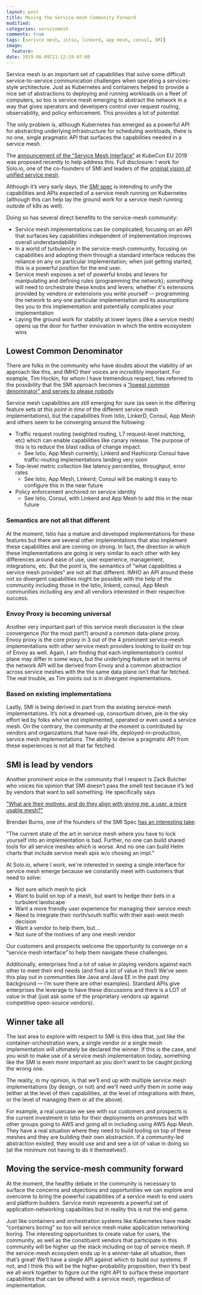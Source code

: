 ```yaml
---
layout: post
title: Moving the Service-mesh Community Forward
modified:
categories: servicemesh
comments: true
tags: [serivce mesh, istio, linkerd, app mesh, consul, SMI]
image:
  feature:
date: 2019-06-09T21:12:19-07:00
---
```


Service mesh is an important set of capabilities that solve some difficult service-to-service communication challenges when operating a services-style architecture. Just as Kubernetes and containers helped to provide a nice set of abstractions to deploying and running workloads on a fleet of computers, so too is service mesh emerging to abstract the network in a way that gives operators and developers control over request routing, observability, and policy enforcement. This provides a lot of *potential*. 

The only problem is, although Kubernetes has emerged as a powerful API for abstracting underlying infrastructure for scheduling workloads, there is no one, single pragmatic API that surfaces the capabilities needed in a service mesh.


The [announcement of the “Service Mesh Interface”](https://cloudblogs.microsoft.com/opensource/2019/05/21/service-mesh-interface-smi-release/) at KubeCon EU 2019 was proposed recently to help address this. Full disclosure: I work for Solo.io, one of the co-founders of SMI and leaders of the [original vision of unified service mesh](https://medium.com/solo-io/https-medium-com-solo-io-supergloo-ff2aae1fb96f).

Although it’s very early days, the [SMI spec](https://github.com/deislabs/smi-spec) is intending to unify the capabilities and APIs expected of a service mesh running on Kubernetes (although this can help lay the ground work for a service mesh running outside of k8s as well). 

Doing so has several direct benefits to the service-mesh community:

* Service mesh implementations can  be complicated; focusing on an API that surfaces key capabilities independent of implementation improves overall understandability
* In a world of turbulence in the service-mesh community, focusing on capabilities and adopting them through a standard interface reduces the reliance on any on particular implementation; when just getting started, this is a powerful position for the end user.
* Service mesh exposes a set of powerful knobs and levers for manipulating and defining rules (programming the network); *something* will need to orchestrate these knobs and levers; whether it's extensions provided by vendors or extensions you write yourself -- programming the network to any one particular implementation and its assumptions ties you to this implementation and potentially complicates your implementation
* Laying the ground work for stability at lower layers (like a service mesh) opens up the door for further innovation in which the entire ecosystem wins

## Lowest Common Denominator
There are folks in the community who have doubts about the viability of an approach like this, and IMHO their voices are incredibly important. For example, Tim Hockin, for whom I have tremendous respect, has referred to the possibility that the SMI approach becomes a [“lowest common denominator” and serves to please nobody](https://twitter.com/chanwit/status/1137265809988890624) 

Service mesh capabilities are still emerging for sure (as seen in the differing feature sets *at this point in time* of the different service mesh implementations), but the capabilities from Istio, LinkerD, Consul, App Mesh and others seem to be converging around the following:

* Traffic request routing (weighted routing, L7 request-level matching, etc) which can enable capabilities like canary release. The purpose of this is to reduce the blast radius of change impact. 
    * See Istio, App Mesh currently; Linkerd and Hashicorp Consul have traffic-routing implementations landing very soon
* Top-level metric collection like latency percentiles, throughput, error rates
    * See Istio, App Mesh, Linkerd; Consul will be making it easy to configure this in the near future
* Policy enforcement anchored on service identity 
    * See Istio, Consul, with Linkerd and App Mesh to add this in the near future


### Semantics are not all that different
At the moment, Istio has a  mature and developed implementations for these features but there are several other implementations that also implement these capabilities and are coming on strong. In fact, the direction in which these implementations are going is very similar to each other with key differences around ease of use, user experience, management, integrations, etc. But the point is, the semantics of “what capabilities a service mesh provides” are not all that different. IMHO an API around these not so divergent capabilities might be possible with the help of the community including those in the Istio, linkerd, consul, App Mesh communities including any and all vendors interested in their respective success.

### Envoy Proxy is becoming universal
Another very important part of this service mesh discussion is the clear convergence (for the most part?) around a common data-plane proxy. Envoy proxy is the core proxy in 3 out of the 4 prominent service-mesh implementations with other service mesh providers looking to build on top of Envoy as well. Again, I am finding that each implementation’s control plane may differ in some ways, but the underlying feature set in terms of the network API will be derived from Envoy and a common abstraction across service meshes with the the same data plane isn’t that far fetched. The real trouble, as Tim points out is in divergent implementations.

### Based on existing implementations
Lastly, SMI is being derived in part from the existing service-mesh implementations. It’s not a dreamed-up, consortium driven, pie in the sky effort led by folks who’ve not implemented, operated or even used a service mesh. On the contrary, the community at the moment is contributed by vendors and organizations that have real-life, deployed-in-production, service mesh implementations. The ability to derive a pragmatic API from these experiences is not all that far fetched. 

## SMI is lead by vendors
Another prominent voice in the community that I respect is Zack Butcher who voices his opinion that SMI doesn’t pass the smell test because it’s led by vendors that want to sell something.  He specifically says 

  ["What are their motives, and do they align with giving me, a user, a more usable mesh?”](https://twitter.com/ZackButcher/status/1137718684829437952)


Brendan Burns, one of the founders of the SMI Spec [has an interesting take](https://twitter.com/brendandburns/status/1137478260382547968):

  "The current state of the art in service mesh where you have to lock yourself into an implementation is bad. Further, no one can build shared tools for all service meshes which is worse. And no one can build Helm charts that include service mesh apis w/o chosing an impl.”


At Solo.io, where I work, we're interested in seeing a single interface for service mesh emerge because we constantly meet with customers that need to solve:

* Not sure which mesh to pick
* Want to build on top of a mesh, but want to hedge their bets in a turbulent landscape
* Want a more friendly user experience for managing their service mesh
* Need to integrate their north/south traffic with their east-west mesh decision
* Want a vendor to help them, but...
* Not sure of the motives of any one mesh vendor

Our customers and prospects welcome the opportunity to converge on a “service mesh interface” to help them navigate these challenges.

Additionally, enterprises find a lot of value in playing vendors against each other to meet their end needs (and find a lot of value in this!) We’ve seen this play out in communities like Java and Java EE in the past (my background — I’m sure there are other examples). Standard APIs give enterprises the leverage to have these discussions and there is a LOT of value in that (just ask some of the proprietary vendors up against competitive open-source vendors). 


## Winner take all
The last area to explore with respect to SMI is this idea that, just like the container-orchestration wars, a single vendor or a single mesh implementation will ultimately be declared the winner. If this is the case, and you wish to make use of a service mesh implementation today, something like the SMI is even more important as you don’t want to be caught picking the wrong one. 

The reality, in my opinion, is that we’ll end up with multiple service mesh implementations (by design, or not) and we’ll need unify them in some way (either at the level of their capabilities, at the level of integrations with them, or the level of managing them or all the above). 

For example, a real usecase we see with our customers and prospects is the current investment in Istio for their deployments on premises but with other groups going to AWS and going all in including using AWS App Mesh. They have a real situation where they need to build tooling on top of these meshes and they are building their own abstraction. If a community-led abstraction existed, they would use and and see a lot of value in doing so (at the minimum not having to do it themselves!).


## Moving the service-mesh community forward
At the moment, the healthy debate in the community is necessary to surface the concerns and objections and opportunities we can explore and overcome to bring the powerful capabilities of a service mesh to end users and platform builders. Service mesh represents a powerful set of application-networking capabilities but in reality this is not the end game. 

Just like  containers and orchestration systems like Kubernetes have made “containers boring” so too will service mesh make application networking boring. The interesting opportunities to create value for users, the community, as well as the constituent vendors that participate in this community will be higher up the stack including on top of service mesh. If the service-mesh ecosystem ends up in a winner-take all situation, then that’s great! We’ll have a single API against which to build our systems. If not, and I think this will be the higher-probability proposition, then it’s best we all work together to figure out the right API to surface these important capabilities that can be offered with a service mesh, regardless of implementation. 